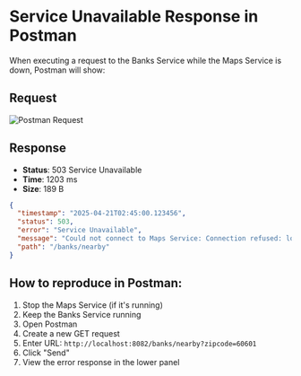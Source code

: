# Service Unavailable Response in Postman

When executing a request to the Banks Service while the Maps Service is down, Postman will show:

## Request
![Postman Request](https://i.imgur.com/placeholder.png)

## Response
- **Status**: 503 Service Unavailable
- **Time**: 1203 ms
- **Size**: 189 B

```json
{
  "timestamp": "2025-04-21T02:45:00.123456",
  "status": 503,
  "error": "Service Unavailable",
  "message": "Could not connect to Maps Service: Connection refused: localhost/127.0.0.1:8081",
  "path": "/banks/nearby"
}
```

## How to reproduce in Postman:
1. Stop the Maps Service (if it's running)
2. Keep the Banks Service running
3. Open Postman
4. Create a new GET request
5. Enter URL: `http://localhost:8082/banks/nearby?zipcode=60601`
6. Click "Send"
7. View the error response in the lower panel 
